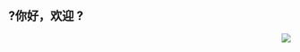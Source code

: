 ## ?你好，欢迎 ?


<img align="right" src="https://github-readme-stats.vercel.app/api?username=dawangfangpi&show_icons=true&icon_color=CE1D2D&text_color=718096&bg_color=ffffff&hide_title=true" />

